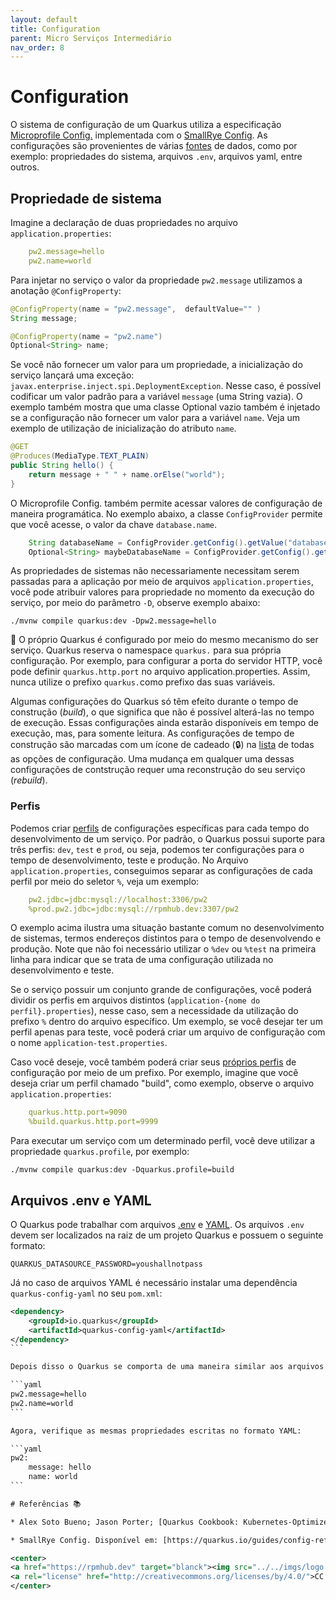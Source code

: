 ```yaml
---
layout: default
title: Configuration
parent: Micro Serviços Intermediário
nav_order: 8
---
```


# Configuration

O sistema de configuração de um Quarkus utiliza a especificação [Microprofile Config.](https://github.com/eclipse/microprofile-config) implementada com o [SmallRye Config](https://github.com/smallrye/smallrye-config). As configurações são provenientes de várias [fontes](https://quarkus.io/guides/config-reference#configuration-sources) de dados, como por exemplo: propriedades do sistema, arquivos `.env`, arquivos yaml, entre outros.

## Propriedade de sistema

Imagine a declaração de duas propriedades no arquivo `application.properties`:

```yaml
    pw2.message=hello
    pw2.name=world
```

Para injetar no serviço o valor da propriedade `pw2.message` utilizamos a anotação `@ConfigProperty`:

```java
@ConfigProperty(name = "pw2.message",  defaultValue="" )
String message;

@ConfigProperty(name = "pw2.name")
Optional<String> name;
```

Se você não fornecer um valor para um propriedade, a inicialização do serviço lançará uma exceção: `javax.enterprise.inject.spi.DeploymentException`. Nesse caso, é possível codificar um valor padrão para a variável `message` (uma String vazia). O exemplo também mostra que uma classe Optional vazio também é injetado se a configuração não fornecer um valor para a variável `name`. Veja um exemplo de utilização de inicialização do atributo `name`.

```java
@GET
@Produces(MediaType.TEXT_PLAIN)
public String hello() {
    return message + " " + name.orElse("world");
}
```

O Microprofile Config. também permite acessar valores de configuração de maneira programática. No exemplo abaixo, a classe `ConfigProvider` permite que você acesse, o valor da chave `database.name`.

```java
    String databaseName = ConfigProvider.getConfig().getValue("database.name", String.class);
    Optional<String> maybeDatabaseName = ConfigProvider.getConfig().getOptionalValue("database.name", String.class);
```

As propriedades de sistemas não necessariamente necessitam serem passadas para a aplicação por meio de arquivos `application.properties`, você pode atribuir valores para propriedade no momento da execução do serviço, por meio do parâmetro `-D`, observe exemplo abaixo:

    ./mvnw compile quarkus:dev -Dpw2.message=hello


🚨 O próprio Quarkus é configurado por meio do mesmo mecanismo do ser serviço. Quarkus reserva o  namespace `quarkus.` para sua própria configuração. Por exemplo, para configurar a porta do servidor HTTP, você pode definir `quarkus.http.port` no arquivo application.properties. Assim, nunca utilize o prefixo `quarkus.`como prefixo das suas variáveis.

Algumas configurações do Quarkus só têm efeito durante o tempo de construção (*build*), o que significa que não é possível alterá-las no tempo de execução. Essas configurações ainda estarão disponíveis em tempo de execução, mas, para somente leitura. As configurações de tempo de construção são marcadas com um ícone de cadeado (🔒) na [lista](https://quarkus.io/guides/all-config) de todas as opções de configuração. Uma mudança em qualquer uma dessas configurações de contstrução requer uma reconstrução do seu serviço (*rebuild*).

### Perfis

Podemos criar [perfils](https://quarkus.io/guides/config-reference#profiles) de configurações específicas para cada tempo do desenvolvimento de um serviço. Por padrão, o Quarkus possui suporte para três perfis: `dev`, `test` e `prod`, ou seja, podemos ter configurações para o tempo de desenvolvimento, teste e produção. No Arquivo `application.properties`, conseguimos separar as configurações de cada perfil por meio do seletor `%`, veja um exemplo:

```yaml
    pw2.jdbc=jdbc:mysql://localhost:3306/pw2
    %prod.pw2.jdbc=jdbc:mysql://rpmhub.dev:3307/pw2
```

O exemplo acima ilustra uma situação bastante comum no desenvolvimento de sistemas, termos endereços distintos para o tempo de desenvolvendo e produção. Note que não foi necessário utilizar o `%dev` ou `%test` na primeira linha para indicar que se trata de uma configuração utilizada no desenvolvimento e teste.

Se o serviço possuir um conjunto grande de configurações, você poderá dividir os perfis em arquivos distintos (`application-{nome do perfil}.properties`), nesse caso, sem a necessidade da utilização do prefixo `%` dentro do arquivo específico. Um exemplo, se você desejar ter um perfil apenas para teste, você poderá criar um arquivo de configuração com o nome `application-test.properties`.

Caso você deseje, você também poderá criar seus [próprios perfis](https://quarkus.io/guides/config-reference#custom-profiles) de configuração por meio de um prefixo. Por exemplo, imagine que você deseja criar um perfil chamado "build", como exemplo, observe o arquivo `application.properties`: 

```yaml
    quarkus.http.port=9090
    %build.quarkus.http.port=9999
```

Para executar um serviço com um determinado perfil, você deve utilizar a propriedade `quarkus.profile`, por exemplo:

    ./mvnw compile quarkus:dev -Dquarkus.profile=build

## Arquivos .env e YAML

O Quarkus pode trabalhar com arquivos [.env](https://quarkus.io/guides/config-reference#env-file) e [YAML](https://quarkus.io/guides/config-yaml). Os arquivos `.env` devem ser localizados na raiz de um projeto Quarkus e possuem o seguinte formato:

    QUARKUS_DATASOURCE_PASSWORD=youshallnotpass 

Já no caso de arquivos YAML é necessário instalar uma dependência `quarkus-config-yaml` no seu `pom.xml`:

````xml
<dependency>
    <groupId>io.quarkus</groupId>
    <artifactId>quarkus-config-yaml</artifactId>
</dependency>
```

Depois disso o Quarkus se comporta de uma maneira similar aos arquivos `application.properties`. Por exemplo, observe o arquivo  `application.properties` abaixo:

```yaml
pw2.message=hello
pw2.name=world
```

Agora, verifique as mesmas propriedades escritas no formato YAML:

```yaml
pw2:
    message: hello
    name: world
```

# Referências 📚

* Alex Soto Bueno; Jason Porter; [Quarkus Cookbook: Kubernetes-Optimized Java Solutions.](https://www.amazon.com.br/gp/product/B08D364VMD/ref=as_li_tl?ie=UTF8&camp=1789&creative=9325&creativeASIN=B08D364VMD&linkCode=as2&tag=rpmhub-20&linkId=2f82a4bb959a1797ec9791e0af68d1af) Editora: O'Reilly Media, 2020.

* SmallRye Config. Disponível em: [https://quarkus.io/guides/config-reference](https://quarkus.io/guides/config-reference)

<center>
<a href="https://rpmhub.dev" target="blanck"><img src="../../imgs/logo.png" alt="Rodrigo Prestes Machado" width="3%" height="3%" border=0 style="border:0; text-decoration:none; outline:none"></a><br/>
<a rel="license" href="http://creativecommons.org/licenses/by/4.0/">CC BY 4.0 DEED</a>
</center>